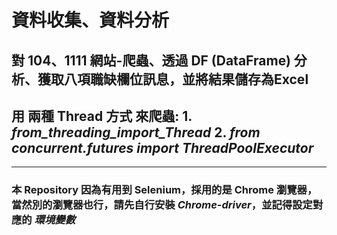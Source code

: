 # 資料收集、資料分析

## 對 104、1111 網站-爬蟲、透過 DF (DataFrame) 分析、獲取八項職缺欄位訊息，並將結果儲存為Excel

## 用 兩種 Thread 方式 來爬蟲: 1. *from_threading_import_Thread*  2. *from concurrent.futures import ThreadPoolExecutor*

---------------------------------------------

### 本 Repository 因為有用到 Selenium，採用的是 Chrome 瀏覽器，當然別的瀏覽器也行，請先自行安裝 _Chrome-driver_，並記得設定對應的 _環境變數_

